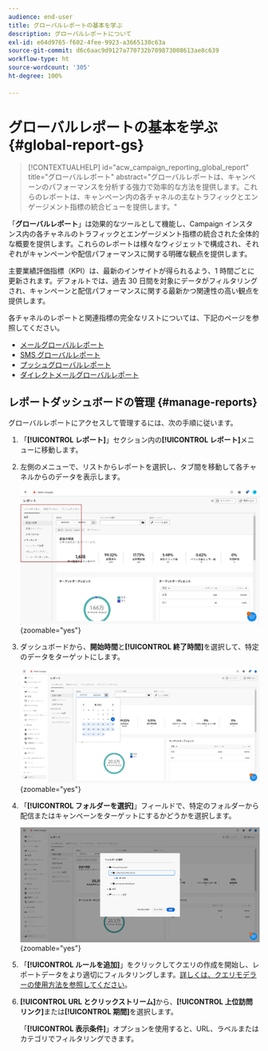 ```yaml
---
audience: end-user
title: グローバルレポートの基本を学ぶ
description: グローバルレポートについて
exl-id: e64d9765-f602-4fee-9923-a3665130c63a
source-git-commit: d6c6aac9d9127a770732b709873008613ae8c639
workflow-type: ht
source-wordcount: '305'
ht-degree: 100%

---
```


# グローバルレポートの基本を学ぶ {#global-report-gs}

>[!CONTEXTUALHELP]
>id="acw_campaign_reporting_global_report"
>title="グローバルレポート"
>abstract="グローバルレポートは、キャンペーンのパフォーマンスを分析する強力で効率的な方法を提供します。これらのレポートは、キャンペーン内の各チャネルの主なトラフィックとエンゲージメント指標の統合ビューを提供します。"

「**グローバルレポート**」は効果的なツールとして機能し、Campaign インスタンス内の各チャネルのトラフィックとエンゲージメント指標の統合された全体的な概要を提供します。これらのレポートは様々なウィジェットで構成され、それぞれがキャンペーンや配信パフォーマンスに関する明確な観点を提供します。

主要業績評価指標（KPI）は、最新のインサイトが得られるよう、1 時間ごとに更新されます。デフォルトでは、過去 30 日間を対象にデータがフィルタリングされ、キャンペーンと配信パフォーマンスに関する最新かつ関連性の高い観点を提供します。

各チャネルのレポートと関連指標の完全なリストについては、下記のページを参照してください。

* [メールグローバルレポート](global-report-email.md)
* [SMS グローバルレポート](global-report-sms.md)
* [プッシュグローバルレポート](global-report-push.md)
* [ダイレクトメールグローバルレポート](global-report-direct.md)

## レポートダッシュボードの管理 {#manage-reports}

グローバルレポートにアクセスして管理するには、次の手順に従います。

1. 「**[!UICONTROL レポート]**」セクション内の&#x200B;**[!UICONTROL レポート]**&#x200B;メニューに移動します。

1. 左側のメニューで、リストからレポートを選択し、タブ間を移動して各チャネルからのデータを表示します。

   ![各チャネルからデータを移動するための左側のメニューとタブを示すスクリーンショット](assets/global_report_manage_3.png){zoomable="yes"}

1. ダッシュボードから、**開始時間**&#x200B;と&#x200B;**[!UICONTROL 終了時間]**&#x200B;を選択して、特定のデータをターゲットにします。

   ![データターゲティングの開始時刻と終了時刻を選択するオプションを含むダッシュボードを示すスクリーンショット](assets/global_report_manage_1.png){zoomable="yes"}

1. 「**[!UICONTROL フォルダーを選択]**」フィールドで、特定のフォルダーから配信またはキャンペーンをターゲットにするかどうかを選択します。

   ![ 配信またはキャンペーンを選択するための「フォルダーを選択」フィールドを示すスクリーンショット](assets/global_report_manage_2.png){zoomable="yes"}

1. 「**[!UICONTROL ルールを追加]**」をクリックしてクエリの作成を開始し、レポートデータをより適切にフィルタリングします。[詳しくは、クエリモデラーの使用方法を参照してください](../query/query-modeler-overview.md)。

1. **[!UICONTROL URL とクリックストリーム]**&#x200B;から、**[!UICONTROL 上位訪問リンク]**&#x200B;または&#x200B;**[!UICONTROL 期間]**&#x200B;を選択します。

   「**[!UICONTROL 表示条件]**」オプションを使用すると、URL、ラベルまたはカテゴリでフィルタリングできます。